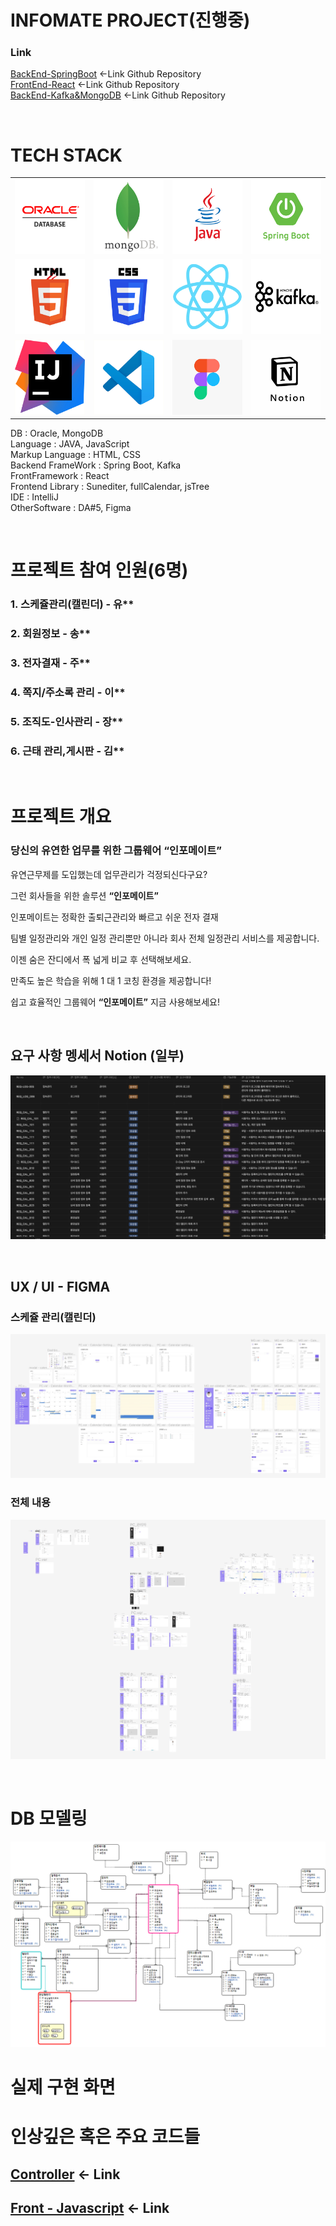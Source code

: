 # INFOMATE PROJECT(진행중)

### Link
[BackEnd-SpringBoot](https://github.com/IMFOMATE/infomate_back) <-Link Github Repository<br/>
[FrontEnd-React]() <-Link Github Repository<br/>
[BackEnd-Kafka&MongoDB](https://github.com/yoosc89/INFOMATE_Kafka_MongoDB) <-Link Github Repository<br/>

<br>

# TECH STACK
<table>
   <tr>
      <td><img src="../../Resource/Logo/oracle.jpg" width=120 height=120></td>
      <td><img src="../../Resource/Logo/mongodb.jpg" width=120 height=120></td>
      <td><img src="../../Resource/Logo/java.jpg" width=120 height=120></td>
      <td><img src="../../Resource/Logo/springboot.jpg" width=120 height=120></td>
   </tr>
   <tr>
      <td><img src="../../Resource/Logo/html.jpg" width=120 height=120></td>
      <td><img src="../../Resource/Logo/css.jpg" width=120 height=120></td>
      <td><img src="../../Resource/Logo/react.jpg" width=120 height=120></td>
      <td><img src="../../Resource/Logo/kafka.jpg" width=120 height=120></td>
   </tr>
   <tr>
      <td><img src="../../Resource/Logo/intelij.jpg" width=120 height=120></td>
      <td><img src="../../Resource/Logo/vscode.jpg" width=120 height=120></td>
      <td><img src="../../Resource/Logo/figma.jpg" width=120 height=120></td>
      <td><img src="../../Resource/Logo/notion.jpg" width=120 height=120></td>
   </tr>
</table>

DB : Oracle, MongoDB <br>
Language : JAVA, JavaScript <br>
Markup Language : HTML, CSS <br>
Backend FrameWork : Spring Boot, Kafka <br>
FrontFramework : React <br>
Frontend Library : Sunediter, fullCalendar, jsTree <br>
IDE : IntelliJ <br>
OtherSoftware : DA#5, Figma <br>


<br>

# 프로젝트 참여 인원(6명)
### 1. 스케쥴관리(캘린더) - 유**
### 2. 회원정보 - 송**
### 3. 전자결재 - 주**
### 4. 쪽지/주소록 관리 - 이**
### 5. 조직도-인사관리 - 장**
### 6. 근태 관리,게시판 - 김**

<br>

# 프로젝트 개요
### 당신의 유연한 업무를 위한 그룹웨어 “인포메이트”

유연근무제를 도입했는데 업무관리가 걱정되신다구요?

그런 회사들을 위한 솔루션 **“인포메이트”**

인포메이트는 정확한 출퇴근관리와 빠르고 쉬운 전자 결재 

팀별 일정관리와 개인 일정 관리뿐만 아니라 회사 전체 일정관리 서비스를 제공합니다.

이젠 숨은 잔디에서 폭 넓게 비교 후 선택해보세요.

만족도 높은 학습을 위해 1 대 1 코칭 환경을 제공합니다!

쉽고 효율적인 그룹웨어 **“인포메이트”** 지금 사용해보세요!


<br>


## 요구 사항 멩세서 Notion (일부)
![](./presentation/notion01.jpg)

<br>

## UX / UI - FIGMA

### 스케쥴 관리(캘린더)
![](./presentation/fimga.jpg)

### 전체 내용
![](./presentation/figma_full.jpg)


<br>

# DB 모델링
![](./presentation/DBModel.png)

# 실제 구현 화면


# 인상깊은 혹은 주요 코드들


## [Controller]() <- Link


## [Front - Javascript]() <- Link